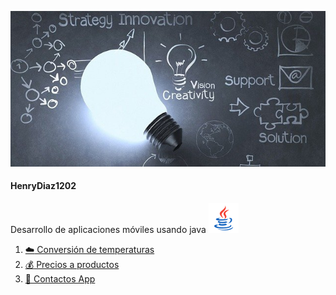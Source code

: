 ![](resources/ft.jpg)
#### HenryDiaz1202

Desarrollo de aplicaciones móviles usando java
![](resources/java.png)

1. [:cloud: Conversión de temperaturas](https://github.com/HenryDiaz1202/TemperatureConverter.git)
2. [:moneybag: Precios a productos](https://github.com/HenryDiaz1202/PrecioProductos.git)
2. [:closed_book: Contactos App](https://github.com/HenryDiaz1202/wallip.git)
     

